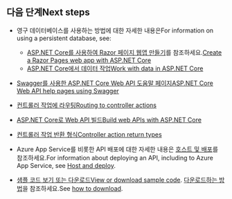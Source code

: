 ## <a name="next-steps"></a><span data-ttu-id="d3425-101">다음 단계</span><span class="sxs-lookup"><span data-stu-id="d3425-101">Next steps</span></span>

* <span data-ttu-id="d3425-102">영구 데이터베이스를 사용하는 방법에 대한 자세한 내용은</span><span class="sxs-lookup"><span data-stu-id="d3425-102">For information on using a persistent database, see:</span></span>

  * <span data-ttu-id="d3425-103">[ASP.NET Core를 사용하여 Razor 페이지 웹앱 만들기](xref:tutorials/index)를 참조하세요.</span><span class="sxs-lookup"><span data-stu-id="d3425-103">[Create a Razor Pages web app with ASP.NET Core](xref:tutorials/index)</span></span>
  * [<span data-ttu-id="d3425-104">ASP.NET Core에서 데이터 작업</span><span class="sxs-lookup"><span data-stu-id="d3425-104">Work with data in ASP.NET Core</span></span>](xref:data/index)

* [<span data-ttu-id="d3425-105">Swagger를 사용한 ASP.NET Core Web API 도움말 페이지</span><span class="sxs-lookup"><span data-stu-id="d3425-105">ASP.NET Core Web API help pages using Swagger</span></span>](xref:tutorials/web-api-help-pages-using-swagger)
* [<span data-ttu-id="d3425-106">컨트롤러 작업에 라우팅</span><span class="sxs-lookup"><span data-stu-id="d3425-106">Routing to controller actions</span></span>](xref:mvc/controllers/routing)
* [<span data-ttu-id="d3425-107">ASP.NET Core로 Web API 빌드</span><span class="sxs-lookup"><span data-stu-id="d3425-107">Build web APIs with ASP.NET Core</span></span>](xref:web-api/index)
* [<span data-ttu-id="d3425-108">컨트롤러 작업 반환 형식</span><span class="sxs-lookup"><span data-stu-id="d3425-108">Controller action return types</span></span>](xref:web-api/action-return-types)
* <span data-ttu-id="d3425-109">Azure App Service를 비롯한 API 배포에 대한 자세한 내용은 [호스트 및 배포](xref:host-and-deploy/index)를 참조하세요.</span><span class="sxs-lookup"><span data-stu-id="d3425-109">For information about deploying an API, including to Azure App Service, see [Host and deploy](xref:host-and-deploy/index).</span></span>
* <span data-ttu-id="d3425-110">[샘플 코드 보기 또는 다운로드](https://github.com/aspnet/Docs/tree/master/aspnetcore/tutorials/first-web-api/samples)</span><span class="sxs-lookup"><span data-stu-id="d3425-110">[View or download sample code](https://github.com/aspnet/Docs/tree/master/aspnetcore/tutorials/first-web-api/samples).</span></span> <span data-ttu-id="d3425-111">[다운로드하는 방법](xref:tutorials/index#how-to-download-a-sample)을 참조하세요.</span><span class="sxs-lookup"><span data-stu-id="d3425-111">See [how to download](xref:tutorials/index#how-to-download-a-sample).</span></span>